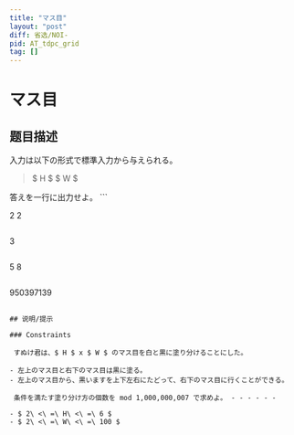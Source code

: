 ```yaml
---
title: "マス目"
layout: "post"
diff: 省选/NOI-
pid: AT_tdpc_grid
tag: []
---
```


# マス目

## 题目描述

[problemUrl]: https://atcoder.jp/contests/tdpc/tasks/tdpc_grid

入力は以下の形式で標準入力から与えられる。

> $ H $ $ W $

 答えを一行に出力せよ。 ```

2 2
```

```

3
```

```

5 8
```

```

950397139
```

## 说明/提示

### Constraints

 すぬけ君は、$ H $ x $ W $ のマス目を白と黒に塗り分けることにした。

- 左上のマス目と右下のマス目は黒に塗る。
- 左上のマス目から、黒いますを上下左右にたどって、右下のマス目に行くことができる。
 
 条件を満たす塗り分け方の個数を mod 1,000,000,007 で求めよ。 - - - - - -

- $ 2\ <\ =\ H\ <\ =\ 6 $
- $ 2\ <\ =\ W\ <\ =\ 100 $

